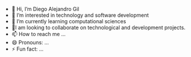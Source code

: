 - 👋 Hi, I’m Diego Alejandro Gil
- 👀 I’m interested in technology and software development
- 🌱 I’m currently learning computational sciences
- 💞️I am looking to collaborate on technological and development projects.
- 📫 How to reach me ...
- 😄 Pronouns: ...
- ⚡ Fun fact: ...

<!---
DIEGOGIL24/DIEGOGIL24 is a ✨ special ✨ repository because its `README.md` (this file) appears on your GitHub profile.
You can click the Preview link to take a look at your changes.
--->
